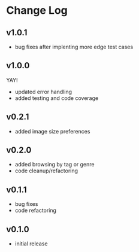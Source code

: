 Change Log
==========

v1.0.1
------

- bug fixes after implenting more edge test cases

v1.0.0
------

YAY!

- updated error handling
- added testing and code coverage

v0.2.1
------

- added image size preferences

v0.2.0
------

- added browsing by tag or genre
- code cleanup/refactoring

v0.1.1
------

- bug fixes
- code refactoring

v0.1.0
------

- initial release

